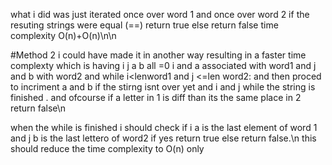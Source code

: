 what i did was just iterated once over word 1 and once over word 2 if the resuting strings were equal (==) return true else return false 
time complexity O(n)+O(n)\n\n

#Method 2
i could have made it in another way resulting in a faster time complexty which is having i j a b all =0 i and a associated with word1 and j and b with word2 and while i<lenword1 and j <=len word2: and then proced to incriment a and b if the stirng isnt over yet and i and j while the string is finished . and ofcourse if a letter in 1 is diff than its the same place in 2 return false\n

when the while is finished i should check if i a is the last element of word 1 and j b is the last lettero of word2 if yes return true else return false.\n
this should reduce the time complexity to O(n) only
